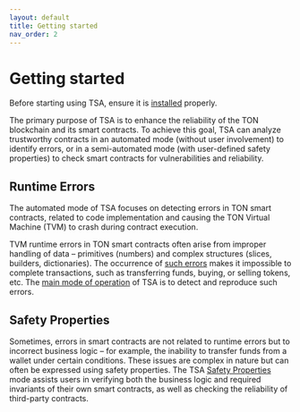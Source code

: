 ```yaml
---
layout: default
title: Getting started
nav_order: 2
---
```


# Getting started

Before starting using TSA, ensure it is [installed](../installation.md) properly.

The primary purpose of TSA is to enhance the reliability of the TON blockchain and its smart contracts. 
To achieve this goal, TSA can analyze trustworthy contracts in an automated mode (without user involvement) to identify errors, 
or in a semi-automated mode (with user-defined safety properties) to check smart contracts for vulnerabilities and reliability.

## Runtime Errors

The automated mode of TSA focuses on detecting errors in TON smart contracts, 
related to code implementation and causing the TON Virtual Machine (TVM) to crash during contract execution.

TVM runtime errors in TON smart contracts often arise from improper handling of data – 
primitives (numbers) and complex structures (slices, builders, dictionaries). 
The occurrence of [such errors](../error-types.md) makes it impossible to complete transactions, such as transferring funds, buying, or selling tokens, etc. 
The [main mode of operation](error-detection-tests-generation-mode.md) of TSA is to detect and reproduce such errors.

## Safety Properties

Sometimes, errors in smart contracts are not related to runtime errors but to incorrect business logic – 
for example, the inability to transfer funds from a wallet under certain conditions. 
These issues are complex in nature but can often be expressed using safety properties. 
The TSA [Safety Properties](safety-properties-mode.md) mode assists users in verifying both the business logic and required invariants of their own smart contracts, 
as well as checking the reliability of third-party contracts.
